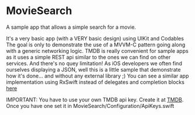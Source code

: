 # MovieSearch
A sample app that allows a simple search for a movie.

It's a very basic app (with a VERY basic design) using UIKit and Codables
The goal is only to demonstrate the use of a MVVM-C pattern going along with a generic networking logic.
TMDB is really convenient for sample apps as it uses a simple REST api similar to the ones we can find on other services. And there's no quey limitation!
As iOS developers we often find ourselves displaying a JSON, well this is a little sample that demonstrate how it's done... and without any external library ;) 
You can see a similar app implementation using RxSwift instead of delegates and completion blocks [here](https://github.com/mloigeret/movie-finder)

IMPORTANT: You have to use your own TMDB api key. Create it at [TMDB](https://www.themoviedb.org/). Once you have one set it in MovieSearch/Configuration/ApiKeys.swift
